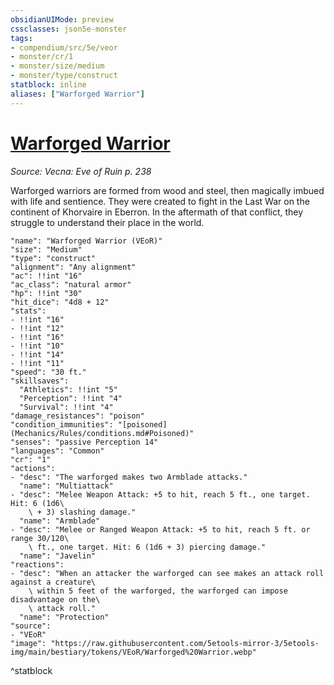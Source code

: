 ```yaml
---
obsidianUIMode: preview
cssclasses: json5e-monster
tags:
- compendium/src/5e/veor
- monster/cr/1
- monster/size/medium
- monster/type/construct
statblock: inline
aliases: ["Warforged Warrior"]
---
```

# [Warforged Warrior](Mechanics\bestiary\construct/warforged-warrior-veor.md)
*Source: Vecna: Eve of Ruin p. 238*  

Warforged warriors are formed from wood and steel, then magically imbued with life and sentience. They were created to fight in the Last War on the continent of Khorvaire in Eberron. In the aftermath of that conflict, they struggle to understand their place in the world.

```statblock
"name": "Warforged Warrior (VEoR)"
"size": "Medium"
"type": "construct"
"alignment": "Any alignment"
"ac": !!int "16"
"ac_class": "natural armor"
"hp": !!int "30"
"hit_dice": "4d8 + 12"
"stats":
- !!int "16"
- !!int "12"
- !!int "16"
- !!int "10"
- !!int "14"
- !!int "11"
"speed": "30 ft."
"skillsaves":
  "Athletics": !!int "5"
  "Perception": !!int "4"
  "Survival": !!int "4"
"damage_resistances": "poison"
"condition_immunities": "[poisoned](Mechanics/Rules/conditions.md#Poisoned)"
"senses": "passive Perception 14"
"languages": "Common"
"cr": "1"
"actions":
- "desc": "The warforged makes two Armblade attacks."
  "name": "Multiattack"
- "desc": "Melee Weapon Attack: +5 to hit, reach 5 ft., one target. Hit: 6 (1d6\
    \ + 3) slashing damage."
  "name": "Armblade"
- "desc": "Melee or Ranged Weapon Attack: +5 to hit, reach 5 ft. or range 30/120\
    \ ft., one target. Hit: 6 (1d6 + 3) piercing damage."
  "name": "Javelin"
"reactions":
- "desc": "When an attacker the warforged can see makes an attack roll against a creature\
    \ within 5 feet of the warforged, the warforged can impose disadvantage on the\
    \ attack roll."
  "name": "Protection"
"source":
- "VEoR"
"image": "https://raw.githubusercontent.com/5etools-mirror-3/5etools-img/main/bestiary/tokens/VEoR/Warforged%20Warrior.webp"
```
^statblock